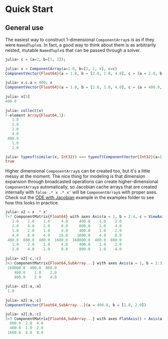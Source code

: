 # Quick Start

## General use
The easiest way to construct 1-dimensional ```ComponentArray```s is as if they were ```NamedTuple```s. In fact, a good way to think about them is as arbitrarily nested, mutable ```NamedTuple```s that can be passed through a solver.
```julia
julia> c = (a=2, b=[1, 2]);
  
julia> x = ComponentArray(a=1.0, b=[2, 1, 4], c=c)
ComponentVector{Float64}(a = 1.0, b = [2.0, 1.0, 4.0], c = (a = 2.0, b = [1.0, 2.0]))
  
julia> x.c.a = 400; x
ComponentVector{Float64}(a = 1.0, b = [2.0, 1.0, 4.0], c = (a = 400.0, b = [1.0, 2.0]))
  
julia> x[5]
400.0
  
julia> collect(x)
7-element Array{Float64,1}:
   1.0
   2.0
   1.0
   4.0
 400.0
   1.0
   2.0

julia> typeof(similar(x, Int32)) === typeof(ComponentVector{Int32}(a=1, b=[2, 1, 4], c=c))
true
```

Higher dimensional ```ComponentArray```s can be created too, but it's a little messy at the moment. The nice thing for modeling is that dimension expansion through broadcasted operations can create higher-dimensional ```ComponentArray```s automatically, so Jacobian cache arrays that are created internally with ```false .* x .* x'``` will be ```ComponentArray```s with proper axes. Check out the [ODE with Jacobian](https://github.com/jonniedie/ComponentArrays.jl/blob/master/examples/ODE_jac_example.jl) example in the examples folder to see how this looks in practice.
```julia
julia> x2 = x .* x'
7×7 ComponentMatrix{Float64} with axes Axis(a = 1, b = 2:4, c = ViewAxis(5:7, Axis(a = 1, b = 2:3))) × Axis(a = 1, b = 2:4, c = ViewAxis(5:7, Axis(a = 1, b = 2:3)))
   1.0    2.0    1.0     4.0     400.0    1.0    2.0
   2.0    4.0    2.0     8.0     800.0    2.0    4.0
   1.0    2.0    1.0     4.0     400.0    1.0    2.0
   4.0    8.0    4.0    16.0    1600.0    4.0    8.0
 400.0  800.0  400.0  1600.0  160000.0  400.0  800.0
   1.0    2.0    1.0     4.0     400.0    1.0    2.0
   2.0    4.0    2.0     8.0     800.0    2.0    4.0
 
julia> x2[:c,:c]
3×3 ComponentMatrix{Float64,SubArray...} with axes Axis(a = 1, b = 2:3) × Axis(a = 1, b = 2:3)
 160000.0  400.0  800.0
    400.0    1.0    2.0
    800.0    2.0    4.0
 
julia> x2[:a,:a]
 1.0
 
julia> x2[:a,:c]
ComponentVector{Float64,SubArray...}(a = 400.0, b = [1.0, 2.0])

julia> x2[:b,:c]
3×3 ComponentMatrix{Float64,SubArray...} with axes FlatAxis() × Axis(a = 1, b = 2:3)
  800.0  2.0  4.0
  400.0  1.0  2.0
 1600.0  4.0  8.0
```
